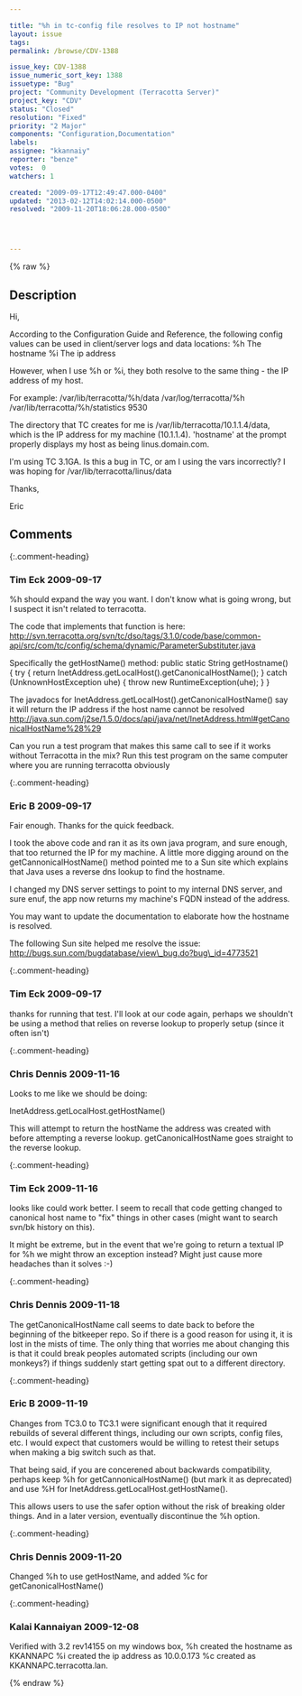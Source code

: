 ```yaml
---

title: "%h in tc-config file resolves to IP not hostname"
layout: issue
tags: 
permalink: /browse/CDV-1388

issue_key: CDV-1388
issue_numeric_sort_key: 1388
issuetype: "Bug"
project: "Community Development (Terracotta Server)"
project_key: "CDV"
status: "Closed"
resolution: "Fixed"
priority: "2 Major"
components: "Configuration,Documentation"
labels: 
assignee: "kkannaiy"
reporter: "benze"
votes:  0
watchers: 1

created: "2009-09-17T12:49:47.000-0400"
updated: "2013-02-12T14:02:14.000-0500"
resolved: "2009-11-20T18:06:28.000-0500"




---
```


{% raw %}

## Description

<div markdown="1" class="description">

Hi,

According to the Configuration Guide and Reference, the following config values can be used in client/server logs and data locations:
%h The hostname
%i The ip address

However, when I use %h or %i, they both resolve to the same thing - the IP address of my host.

For example:
<server host="linus.domain.com" name="linus">
<data>/var/lib/terracotta/%h/data</data>
<logs>/var/log/terracotta/%h</logs>
<statistics>/var/lib/terracotta/%h/statistics</statistics>
<l2-group-port>9530</l2-group-port>
</server>

The directory that TC creates for me is /var/lib/terracotta/10.1.1.4/data, which is the IP address for my machine (10.1.1.4). 'hostname' at the prompt properly displays my host as being linus.domain.com.

I'm using TC 3.1GA. Is this a bug in TC, or am I using the vars incorrectly? I was hoping for /var/lib/terracotta/linus/data

Thanks,

Eric


</div>

## Comments


{:.comment-heading}
### **Tim Eck** <span class="date">2009-09-17</span>

<div markdown="1" class="comment">

%h should expand the way you want. I don't know what is going wrong, but I suspect it isn't related to terracotta. 

The code that implements that function is here:
http://svn.terracotta.org/svn/tc/dso/tags/3.1.0/code/base/common-api/src/com/tc/config/schema/dynamic/ParameterSubstituter.java

Specifically the getHostName() method: 
public static String getHostname() \{
    try {
      return InetAddress.getLocalHost().getCanonicalHostName();
    } catch (UnknownHostException uhe) {
      throw new RuntimeException(uhe);
    }
  \}

The javadocs for InetAddress.getLocalHost().getCanonicalHostName() say it will return the IP address if the host name cannot be resolved
http://java.sun.com/j2se/1.5.0/docs/api/java/net/InetAddress.html#getCanonicalHostName%28%29

Can you run a test program that makes this same call to see if it works without Terracotta in the mix? Run this test program on the same computer where you are running terracotta obviously





</div>


{:.comment-heading}
### **Eric B** <span class="date">2009-09-17</span>

<div markdown="1" class="comment">

Fair enough.  Thanks for the quick feedback.

I took the above code and ran it as its own java program, and sure enough, that too returned the IP for my machine.  A little more digging around on the getCannonicalHostName() method pointed me to a Sun site which explains that Java uses a reverse dns lookup to find the hostname.

I changed my DNS server settings to point to my internal DNS server, and sure enuf, the app now returns my machine's FQDN instead of the address.

You may want to update the documentation to elaborate how the hostname is resolved.

The following Sun site helped me resolve the issue: http://bugs.sun.com/bugdatabase/view\_bug.do?bug\_id=4773521


</div>


{:.comment-heading}
### **Tim Eck** <span class="date">2009-09-17</span>

<div markdown="1" class="comment">

thanks for running that test. I'll look at our code again, perhaps we shouldn't be using a method that relies on reverse lookup to properly setup (since it often isn't)


</div>


{:.comment-heading}
### **Chris Dennis** <span class="date">2009-11-16</span>

<div markdown="1" class="comment">

Looks to me like we should be doing:

InetAddress.getLocalHost.getHostName()

This will attempt to return the hostName the address was created with before attempting a reverse lookup.  getCanonicalHostName goes straight to the reverse lookup.

</div>


{:.comment-heading}
### **Tim Eck** <span class="date">2009-11-16</span>

<div markdown="1" class="comment">

looks like could work better. I seem to recall that code getting changed to canonical host name to "fix" things in other cases (might want to search svn/bk history on this). 

It might be extreme, but in the event that we're going to return a textual IP for %h we might throw an exception instead? Might just cause more headaches than it solves :-)


</div>


{:.comment-heading}
### **Chris Dennis** <span class="date">2009-11-18</span>

<div markdown="1" class="comment">

The getCanonicalHostName call seems to date back to before the beginning of the bitkeeper repo.  So if there is a good reason for using it, it is lost in the mists of time.  The only thing that worries me about changing this is that it could break peoples automated scripts (including our own monkeys?) if things suddenly start getting spat out to a different directory.

</div>


{:.comment-heading}
### **Eric B** <span class="date">2009-11-19</span>

<div markdown="1" class="comment">

Changes from TC3.0 to TC3.1 were significant enough that it required rebuilds of several different things, including our own scripts, config files, etc.  I would expect that customers would be willing to retest their setups when making a big switch such as that.

That being said, if you are concerened about backwards compatibility, perhaps keep %h for getCannonicalHostName() (but mark it as deprecated) and use %H for InetAddress.getLocalHost.getHostName().

This allows users to use the safer option without the risk of breaking older things.  And in a later version, eventually discontinue the %h option.



</div>


{:.comment-heading}
### **Chris Dennis** <span class="date">2009-11-20</span>

<div markdown="1" class="comment">

Changed %h to use getHostName, and added %c for getCanonicalHostName()

</div>


{:.comment-heading}
### **Kalai Kannaiyan** <span class="date">2009-12-08</span>

<div markdown="1" class="comment">

Verified with 3.2 rev14155 on my windows box, 
%h created the hostname as KKANNAPC
%i created the ip address as 10.0.0.173
%c created as KKANNAPC.terracotta.lan.

</div>



{% endraw %}
